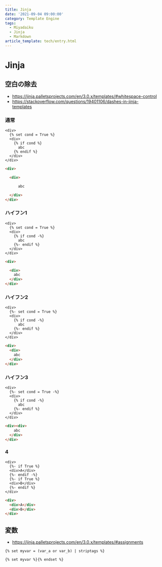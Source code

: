 ```yaml
---
title: Jinja
date: '2021-09-04 09:00:00'
category: Template Engine
tags:
  - Miyadaiku
  - Jinja
  - Markdown
article_template: tech/entry.html
---
```

# Jinja

## 空白の除去

- <https://jinja.palletsprojects.com/en/3.0.x/templates/#whitespace-control>
- <https://stackoverflow.com/questions/19401106/dashes-in-jinja-templates>

### 通常
```jinja
<div>
  {% set cond = True %}
  <div>
    {% if cond %}
      abc
    {% endif %}
  </div>
</div>
```

```html
<div>

  <div>

      abc

  </div>
</div>
```

### ハイフン1
```jinja
<div>
  {% set cond = True %}
  <div>
    {% if cond -%}
      abc
    {%- endif %}
  </div>
</div>
```

```html
<div>

  <div>
    abc
  </div>
</div>
```

### ハイフン2
```jinja
<div>
  {%- set cond = True %}
  <div>
    {% if cond -%}
      abc
    {%- endif %}
  </div>
</div>
```

```html
<div>
  <div>
    abc
  </div>
</div>
```

### ハイフン3
```jinja
<div>
  {%- set cond = True -%}
  <div>
    {% if cond -%}
      abc
    {%- endif %}
  </div>
</div>
```

```html
<div><div>
    abc
  </div>
</div>
```

### 4
```jinja
<div>
  {%- if True %}
  <div>A</div>
  {%- endif -%}
  {%- if True %}
  <div>B</div>
  {%- endif %}
</div>
```

```html
<div>
  <div>A</div>
  <div>B</div>
</div>
```

## 変数
- <https://jinja.palletsprojects.com/en/3.0.x/templates/#assignments>

```jinja
{% set myvar = (var_a or var_b) | striptags %}
```

```jinja
{% set myvar %}{% endset %}
```
